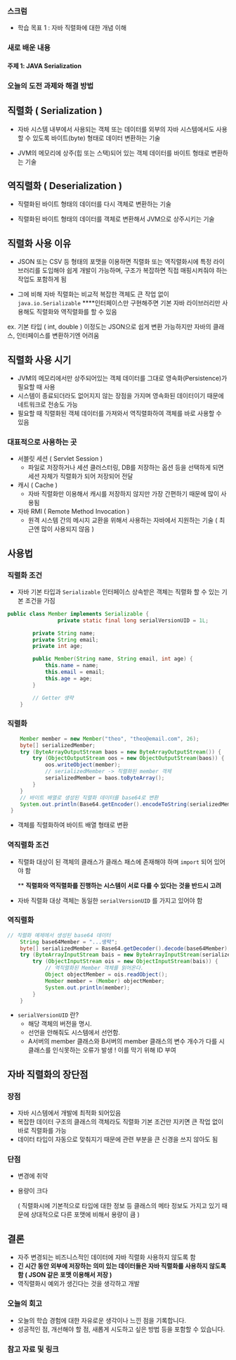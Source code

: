 

### 스크럼
- 학습 목표 1 : 자바 직렬화에 대한 개념 이해

### 새로 배운 내용
#### 주제 1: JAVA Serialization

### 오늘의 도전 과제와 해결 방법
## 직렬화 ( Serialization )

- 자바 시스템 내부에서 사용되는 객체 또는 데이터를 외부의 자바 시스템에서도 사용할 수 있도록 바이트(byte) 형태로 데이터 변환하는 기술

- JVM의 메모리에 상주(힙 또는 스택)되어 있는 객체 데이터를 바이트 형태로 변환하는 기술

## 역직렬화 ( Deserialization )

- 직렬화된 바이트 형태의 데이터를 다시 객체로 변환하는 기술

- 직렬화된 바이트 형태의 데이터를 객체로 변환해서 JVM으로 상주시키는 기술

## 직렬화 사용 이유

- JSON 또는 CSV 등 형태의 포맷을 이용하면 직렬화 또는 역직렬화시에 특정 라이브러리를 도입해야 쉽게 개발이 가능하며, 구조가 복잡하면 직접 매핑시켜줘야 하는 작업도 포함하게 됨

- 그에 비해 자바 직렬화는 비교적 복잡한 객체도 큰 작업 없이 `java.io.Serializable` ****인터페이스만 구현해주면 기본 자바 라이브러리만 사용해도 직렬화와 역직렬화를 할 수 있음

ex. 기본 타입 ( int, double ) 이정도는 JSON으로 쉽게 변환 가능하지만 자바의 클래스, 인터페이스를 변환하기엔 어려움 

## 직렬화 사용 시기

- JVM의 메모리에서만 상주되어있는 객체 데이터를 그대로 영속화(Persistence)가 필요할 때 사용
- 시스템이 종료되더라도 없어지지 않는 장점을 가지며 영속화된 데이터이기 때문에 네트워크로 전송도 가능
- 필요할 때 직렬화된 객체 데이터를 가져와서 역직렬화하여 객체를 바로 사용할 수 있음

### 대표적으로 사용하는 곳

- 서블릿 세션 ( Servlet Session )
    - 파일로 저장하거나 세션 클러스터링, DB를 저장하는 옵션 등을 선택하게 되면 세션 자체가 직렬화가 되어 저장되어 전달
- 캐시 ( Cache )
    - 자바 직렬화만 이용해서 캐시를 저장하지 않지만 가장 간편하기 때문에 많이 사용됨
- 자바 RMI ( Remote Method Invocation )
    - 원격 시스템 간의 메시지 교환을 위해서 사용하는 자바에서 지원하는 기술 ( 최근엔 많이 사용되지 않음 )

## 사용법

### 직렬화 조건

- 자바 기본 타입과 `Serializable` 인터페이스 상속받은 객체는 직렬화 할 수 있는 기본 조건을 가짐

```java
public class Member implements Serializable {
				private static final long serialVersionUID = 1L;

        private String name;
        private String email;
        private int age;

        public Member(String name, String email, int age) {
            this.name = name;
            this.email = email;
            this.age = age;
        }

        // Getter 생략
    }
```

### 직렬화

```java
  	Member member = new Member("theo", "theo@email.com", 26);
    byte[] serializedMember;
    try (ByteArrayOutputStream baos = new ByteArrayOutputStream()) {
        try (ObjectOutputStream oos = new ObjectOutputStream(baos)) {
            oos.writeObject(member);
            // serializedMember -> 직렬화된 member 객체
            serializedMember = baos.toByteArray();
        }
    }
    // 바이트 배열로 생성된 직렬화 데이터를 base64로 변환
    System.out.println(Base64.getEncoder().encodeToString(serializedMember));
 }
```

- 객체를 직렬화하여 바이트 배열 형태로 변환

### 역직렬화 조건

- 직렬화 대상이 된 객체의 클래스가 클래스 패스에 존재해야 하며 `import` 되어 있어야 함
    
    ** **직렬화와 역직렬화를 진행하는 시스템이 서로 다를 수 있다는 것을 반드시 고려**
    
- 자바 직렬화 대상 객체는 동일한 `serialVersionUID` 를 가지고 있어야 함

### 역직렬화

```java
// 직렬화 예제에서 생성된 base64 데이터
    String base64Member = "...생략";
    byte[] serializedMember = Base64.getDecoder().decode(base64Member);
    try (ByteArrayInputStream bais = new ByteArrayInputStream(serializedMember)) {
        try (ObjectInputStream ois = new ObjectInputStream(bais)) {
            // 역직렬화된 Member 객체를 읽어온다.
            Object objectMember = ois.readObject();
            Member member = (Member) objectMember;
            System.out.println(member);
        }
    }
```

- `serialVersionUID` 란?
    - 해당 객체의 버전을 명시.
    - 선언을 안해줘도 시스템에서 선언함.
    - A서버의 member 클래스와 B서버의 member 클래스의 변수 개수가 다를 시 클래스를 인식못하는 오류가 발생 ! 이를 막기 위해 ID 부여

## 자바 직렬화의 장단점

### 장점

- 자바 시스템에서 개발에 최적화 되어있음
- 복잡한 데이터 구조의 클래스의 객체라도 직렬화 기본 조건만 지키면 큰 작업 없이 바로 직렬화를 가능
- 데이터 타입이 자동으로 맞춰지기 때문에 관련 부분을 큰 신경을 쓰지 않아도 됨

### 단점

- 변경에 취약
- 용량이 크다
    
    ( 직렬화시에 기본적으로 타입에 대한 정보 등 클래스의 메타 정보도 가지고 있기 때문에 상대적으로 다른 포맷에 비해서 용량이 큼 )
    

## 결론

- 자주 변경되는 비즈니스적인 데이터에 자바 직렬화 사용하지 않도록 함
- **긴 시간 동안 외부에 저장하는 의미 있는 데이터들은 자바 직렬화를 사용하지 않도록 함 ( JSON 같은 포맷 이용해서 저장 )**
- 역직렬화시 예외가 생긴다는 것을 생각하고 개발

### 오늘의 회고
- 오늘의 학습 경험에 대한 자유로운 생각이나 느낀 점을 기록합니다.
- 성공적인 점, 개선해야 할 점, 새롭게 시도하고 싶은 방법 등을 포함할 수 있습니다.

### 참고 자료 및 링크
